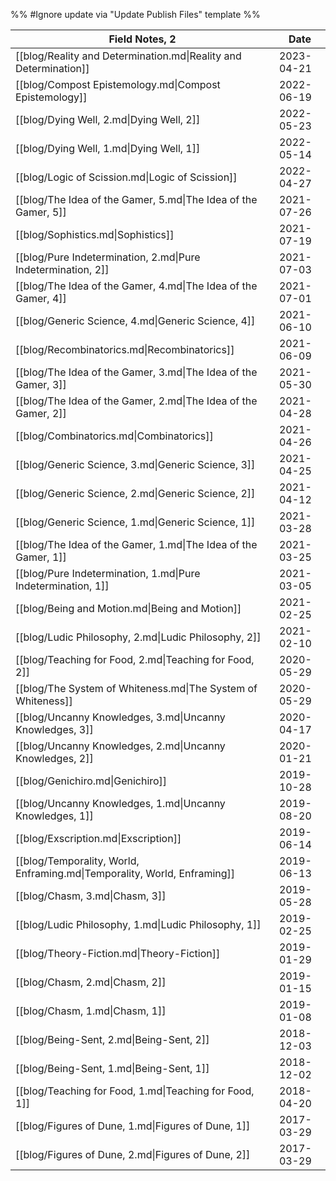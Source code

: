 %% #Ignore update via "Update Publish Files" template %% 

| Field Notes, 2                                                           | Date       |
| ------------------------------------------------------------------------ | ---------- |
| [[blog/Reality and Determination.md\|Reality and Determination]]         | 2023-04-21 |
| [[blog/Compost Epistemology.md\|Compost Epistemology]]                   | 2022-06-19 |
| [[blog/Dying Well, 2.md\|Dying Well, 2]]                                 | 2022-05-23 |
| [[blog/Dying Well, 1.md\|Dying Well, 1]]                                 | 2022-05-14 |
| [[blog/Logic of Scission.md\|Logic of Scission]]                         | 2022-04-27 |
| [[blog/The Idea of the Gamer, 5.md\|The Idea of the Gamer, 5]]           | 2021-07-26 |
| [[blog/Sophistics.md\|Sophistics]]                                       | 2021-07-19 |
| [[blog/Pure Indetermination, 2.md\|Pure Indetermination, 2]]             | 2021-07-03 |
| [[blog/The Idea of the Gamer, 4.md\|The Idea of the Gamer, 4]]           | 2021-07-01 |
| [[blog/Generic Science, 4.md\|Generic Science, 4]]                       | 2021-06-10 |
| [[blog/Recombinatorics.md\|Recombinatorics]]                             | 2021-06-09 |
| [[blog/The Idea of the Gamer, 3.md\|The Idea of the Gamer, 3]]           | 2021-05-30 |
| [[blog/The Idea of the Gamer, 2.md\|The Idea of the Gamer, 2]]           | 2021-04-28 |
| [[blog/Combinatorics.md\|Combinatorics]]                                 | 2021-04-26 |
| [[blog/Generic Science, 3.md\|Generic Science, 3]]                       | 2021-04-25 |
| [[blog/Generic Science, 2.md\|Generic Science, 2]]                       | 2021-04-12 |
| [[blog/Generic Science, 1.md\|Generic Science, 1]]                       | 2021-03-28 |
| [[blog/The Idea of the Gamer, 1.md\|The Idea of the Gamer, 1]]           | 2021-03-25 |
| [[blog/Pure Indetermination, 1.md\|Pure Indetermination, 1]]             | 2021-03-05 |
| [[blog/Being and Motion.md\|Being and Motion]]                           | 2021-02-25 |
| [[blog/Ludic Philosophy, 2.md\|Ludic Philosophy, 2]]                     | 2021-02-10 |
| [[blog/Teaching for Food, 2.md\|Teaching for Food, 2]]                   | 2020-05-29 |
| [[blog/The System of Whiteness.md\|The System of Whiteness]]             | 2020-05-29 |
| [[blog/Uncanny Knowledges, 3.md\|Uncanny Knowledges, 3]]                 | 2020-04-17 |
| [[blog/Uncanny Knowledges, 2.md\|Uncanny Knowledges, 2]]                 | 2020-01-21 |
| [[blog/Genichiro.md\|Genichiro]]                                         | 2019-10-28 |
| [[blog/Uncanny Knowledges, 1.md\|Uncanny Knowledges, 1]]                 | 2019-08-20 |
| [[blog/Exscription.md\|Exscription]]                                     | 2019-06-14 |
| [[blog/Temporality, World, Enframing.md\|Temporality, World, Enframing]] | 2019-06-13 |
| [[blog/Chasm, 3.md\|Chasm, 3]]                                           | 2019-05-28 |
| [[blog/Ludic Philosophy, 1.md\|Ludic Philosophy, 1]]                     | 2019-02-25 |
| [[blog/Theory-Fiction.md\|Theory-Fiction]]                               | 2019-01-29 |
| [[blog/Chasm, 2.md\|Chasm, 2]]                                           | 2019-01-15 |
| [[blog/Chasm, 1.md\|Chasm, 1]]                                           | 2019-01-08 |
| [[blog/Being-Sent, 2.md\|Being-Sent, 2]]                                 | 2018-12-03 |
| [[blog/Being-Sent, 1.md\|Being-Sent, 1]]                                 | 2018-12-02 |
| [[blog/Teaching for Food, 1.md\|Teaching for Food, 1]]                   | 2018-04-20 |
| [[blog/Figures of Dune, 1.md\|Figures of Dune, 1]]                       | 2017-03-29 |
| [[blog/Figures of Dune, 2.md\|Figures of Dune, 2]]                       | 2017-03-29 |
